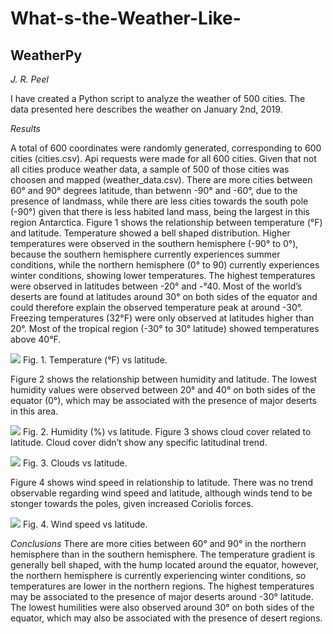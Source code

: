 # What-s-the-Weather-Like-
## WeatherPy
*J. R. Peel*

I have created a Python script to analyze the weather of 500 cities. The data presented here describes the weather on January 2nd, 2019.

*Results*

A total of 600 coordinates were randomly generated, corresponding to 600 cities (cities.csv). Api requests were made for all 600 cities. Given that not all cities produce weather data, a sample of 500 of those cities was choosen and mapped (weather_data.csv).
There are more cities between 60° and 90° degrees latitude, than betwenn -90° and -60°, due to the presence of landmass, while there are less cities towards the south pole (-90°) given that there is less habited land mass, being the largest in this region Antarctica. 
Figure 1 shows the relationship between temperature (°F) and latitude. Temperature showed a bell shaped distribution. Higher temperatures were observed in the southern hemisphere (-90° to 0°), because the southern hemisphere currently experiences summer conditions, while the northern hemisphere (0° to 90) currently experiences winter conditions, showing lower temperatures. The highest temperatures were observed in latitudes between -20° and -°40. Most of the world’s deserts are found at latitudes around 30° on both sides of the equator and could therefore explain the observed temperature peak at around -30°. Freezing temperatures (32°F) were only observed at latitudes higher than 20°. Most of the tropical region (-30° to 30° latitude) showed temperatures above 40°F. 

![](https://github.com/JoannePeel/What-s-the-weather-like-/blob/master/Lat_Temp.png) 
Fig. 1. Temperature (°F) vs latitude.

Figure 2 shows the relationship between humidity and latitude. The lowest humidity values were observed between 20° and 40° on both sides of the equator (0°), which may be associated with the presence of major deserts in this area. 

![](https://github.com/JoannePeel/What-s-the-weather-like-/blob/master/Lat_Hum.png)
Fig. 2. Humidity (%) vs latitude.
Figure 3 shows cloud cover related to latitude. Cloud cover didn’t show any specific latitudinal trend.
 
![](https://github.com/JoannePeel/What-s-the-weather-like-/blob/master/Lat_Cloud.png)
Fig. 3. Clouds vs latitude.

Figure 4 shows wind speed in relationship to latitude. There was no trend observable regarding wind speed and latitude, although winds tend to be stonger towards the poles, given increased Coriolis forces.

![](https://github.com/JoannePeel/What-s-the-weather-like-/blob/master/Lat_wind.png)
Fig. 4. Wind speed vs latitude.

*Conclusions* 
There are more cities between 60° and 90° in the northern hemisphere than in the southern hemisphere.
The temperature gradient is generally bell shaped, with the hump located around the equator, however, the northern hemisphere is currently experiencing winter conditions, so temperatures are lower in the northern regions. The highest temperatures may be associated to the presence of major deserts around -30° latitude.
The lowest humilities were also observed around 30° on both sides of the equator, which may also be associated with the presence of desert regions.

